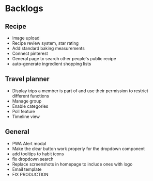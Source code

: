 # Backlogs

## Recipe

- Image upload
- Recipe review system, star rating
- Add standard baking measurements
- Connect pinterest
- General page to search other people's public recipe
- auto-generate ingredient shopping lists

## Travel planner

- Display trips a member is part of and use their permission to restrict different functions
- Manage group
- Enable categories
- Poll feature
- Timeline view

## General

- PWA Alert modal
- Make the clear button work properly for the dropdown component
- add tooltips to habit icons
- fix dropdown search
- Replace screenshots in homepage to include ones with logo
- Email template
- FIX PRODUCTION
